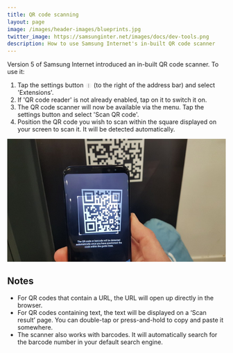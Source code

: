 ```yaml
---
title: QR code scanning
layout: page
image: /images/header-images/blueprints.jpg
twitter_image: https://samsunginter.net/images/docs/dev-tools.png
description: How to use Samsung Internet's in-built QR code scanner
---
```

Version 5 of Samsung Internet introduced an in-built QR code scanner. To use it:

1. Tap the settings button <img alt="Settings button" src="/images/docs/settings-icon.png" style="height: 1em; vertical-align: text-bottom;"> (to the right of the address bar) and select 'Extensions'.
1. If 'QR code reader' is not already enabled, tap on it to switch it on.
1. The QR code scanner will now be available via the menu. Tap the settings button and select 'Scan QR code'.
1. Position the QR code you wish to scan within the square displayed on your screen to scan it. It will be detected automatically.

![QR code scanner](/images/docs/qr-code-scanner.jpg)

## Notes

* For QR codes that contain a URL, the URL will open up directly in the browser.
* For QR codes containing text, the text will be displayed on a ‘Scan result’ page. You can double-tap or press-and-hold to copy and paste it somewhere.
* The scanner also works with barcodes. It will automatically search for the barcode number in your default search engine. 
